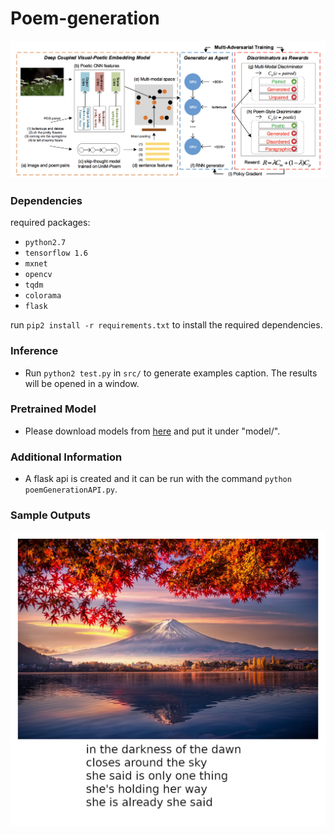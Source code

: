# Poem-generation

<img src="readme_files/framework.png"/>

### Dependencies

required packages: 

- `python2.7`
- `tensorflow 1.6`
- `mxnet`
- `opencv`
- `tqdm`
- `colorama`
- `flask`

run `pip2 install -r requirements.txt` to install the required dependencies.


### Inference
- Run `python2 test.py` in `src/` to generate examples caption. The results will be opened in a window.

### Pretrained Model
- Please download models from [here](https://1drv.ms/u/s!AkLgJBAHL_VFgSyyfpeGyGFZux56) and put it under "model/".

### Additional Information

- A flask api is created and it can be run with the command `python poemGenerationAPI.py`.

### Sample Outputs

<img src="readme_files/sample_output.jpg"/>
